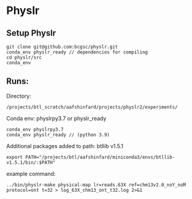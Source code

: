 # Physlr
## Setup Physlr
```
git clone git@github.com:bcgsc/physlr.git
conda_env physlr_ready // dependencies for compiling
cd physlr/src
conda_env 
```



## Runs:


Directory:
```
/projects/btl_scratch/aafshinfard/projects/physlr2/experiments/
```

Conda env:
physlrpy3.7 or physlr_ready
```
conda_env physlrpy3.7
conda_env physlr_ready // (python 3.9)
```

Additional packages added to path:
btllib v1.5.1
```
export PATH="/projects/btl/aafshinfard/miniconda3/envs/btllib-v1.5.1/bin/:$PATH"
```

example command:
```
../bin/physlr-make physical-map lr=reads.63X ref=chm13v2.0_noY_noM protocol=ont t=32 > log_63X_chm13_ont_t32.log 2>&1
```
